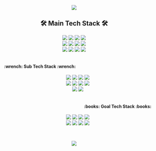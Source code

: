 <div align="center">
<img src="https://capsule-render.vercel.app/api?type=waving&color=1061e8&height=120&section=header&text=Mirror%20World&fontSize=40&fontColor=ffffff" />
<h2><b>🛠 Main Tech Stack 🛠</b></h2>
<img src="https://img.shields.io/badge/python-3776AB?style=for-the-badge&logo=python&logoColor=white">
<img src="https://img.shields.io/badge/anaconda-44A833?style=for-the-badge&logo=anaconda&logoColor=white">
<img src="https://img.shields.io/badge/opencv-5C3EE8?style=for-the-badge&logo=opencv&logoColor=white">
<img src="https://img.shields.io/badge/spacy-09A3D5?style=for-the-badge&logo=spacy&logoColor=white">
<br>
<img src="https://img.shields.io/badge/selenium-43B02A?style=for-the-badge&logo=selenium&logoColor=white">
<img src="https://img.shields.io/badge/django-092E20?style=for-the-badge&logo=django&logoColor=white">
<img src="https://img.shields.io/badge/Oracle-F80000?style=for-the-badge&logo=Oracle&logoColor=white">
<img src="https://img.shields.io/badge/JAVA-007396?style=for-the-badge&logo=java&logoColor=white">
<br>
<img src="https://img.shields.io/badge/vsCode-007ACC?style=for-the-badge&logo=visualstudiocode%20IDE&logoColor=white">
<img src="https://img.shields.io/badge/jupyter-F37626?style=for-the-badge&logo=jupyter%20IDE&logoColor=white">
<img src="https://img.shields.io/badge/linux-FCC624?style=for-the-badge&logo=linux&logoColor=white">
<img src="https://img.shields.io/badge/git-F05032?style=for-the-badge&logo=git&logoColor=white">
<br><br>
<ul style="list-style-type: none;">
  <li align="left" style="display: inline;">
    <h4><b>:wrench: Sub Tech Stack :wrench:</b></h4>
    <img src="https://img.shields.io/badge/html5-E34F26?style=for-the-badge&logo=html5&logoColor=white">
    <img src="https://img.shields.io/badge/css3-1572B6?style=for-the-badge&logo=css3&logoColor=white">
    <img src="https://img.shields.io/badge/javascript-F7DF1E?style=for-the-badge&logo=javascript&logoColor=white">
    <img src="https://img.shields.io/badge/vue.js-4FC08D?style=for-the-badge&logo=vuedotjs&logoColor=white">
    <br>
    <img src="https://img.shields.io/badge/nuxt.js-00DC82?style=for-the-badge&logo=nuxtdotjs&logoColor=white">
    <img src="https://img.shields.io/badge/illustrator-FF9A00?style=for-the-badge&logo=adobeillustrator&logoColor=white">
    <img src="https://img.shields.io/badge/photoshop-31A8FF?style=for-the-badge&logo=adobephotoshop&logoColor=white">
    <img src="https://img.shields.io/badge/figma-F24E1E?style=for-the-badge&logo=figma&logoColor=white">
    <br>
    <img src="https://img.shields.io/badge/trello-0052CC?style=for-the-badge&logo=trello&logoColor=white">
    <img src="https://img.shields.io/badge/notion-000000?style=for-the-badge&logo=notion&logoColor=white">
    <br><br>
  </li>
    <li align="right" style="display: inline;">
      <h4><b>:books: Goal Tech Stack :books:</b></h4>
      <img src="https://img.shields.io/badge/hadoop-66CCFF?style=for-the-badge&logo=apachehadoop&logoColor=white">
      <img src="https://img.shields.io/badge/kafka-231F20?style=for-the-badge&logo=apachekafka&logoColor=white">
      <img src="https://img.shields.io/badge/docker-2496ED?style=for-the-badge&logo=docker&logoColor=white">
      <img src="https://img.shields.io/badge/kubernetes-326CE5?style=for-the-badge&logo=kubernetes&logoColor=white">
      <br>
      <img src="https://img.shields.io/badge/aws-232F3E?style=for-the-badge&logo=aws&logoColor=white">
      <img src="https://img.shields.io/badge/elastic-005571?style=for-the-badge&logo=elastic&logoColor=white">
      <img src="https://img.shields.io/badge/spring-6DB33F?style=for-the-badge&logo=spring&logoColor=white">
      <img src="https://img.shields.io/badge/elastic-005571?style=for-the-badge&logo=elastic&logoColor=white">
      <br><br>
  </li>
</ul>
<br>
<img src="http://mazassumnida.wtf/api/v2/generate_badge?boj=sujun"/>
</div>

<!--
**su1jun/su1jun** is a ✨ _special_ ✨ repository because its `README.md` (this file) appears on your GitHub profile.

Here are some ideas to get you started:

- 🔭 I’m currently working on ... - 🌱 I’m currently learning ... - 👯 I’m looking to collaborate on ...
- 🤔 I’m looking for help with ...
- 💬 Ask me about ...
- 📫 How to reach me: ...
- 😄 Pronouns: ...
- ⚡ Fun fact: ...

//numpy
<img src="https://img.shields.io/badge/numpy-#013243?style=for-the-badge&logo=numpy&logoColor=white">
//pandas
<img src="https://img.shields.io/badge/pandas-#150458?style=for-the-badge&logo=pandas&logoColor=white">
//pytorch
<img src="https://img.shields.io/badge/pytorch-#EE4C2C?style=for-the-badge&logo=pytorch&logoColor=white">
//tensorflow
<img src="https://img.shields.io/badge/tensorflow-#FF6F00?style=for-the-badge&logo=tensorflow&logoColor=white">
//Keras
<img src="https://img.shields.io/badge/keras-#D00000?style=for-the-badge&logo=keras&logoColor=white">
//scikitlearn
<img src="https://img.shields.io/badge/scikitlearn-#F7931E?style=for-the-badge&logo=scikitlearn&logoColor=white">

-->
